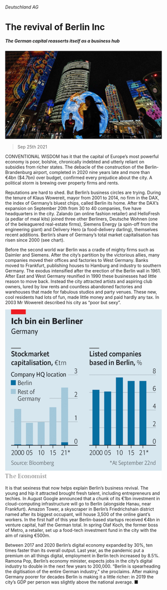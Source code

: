 ###### Deutschland AG

# The revival of Berlin Inc 

##### The German capital reasserts itself as a business hub 

![image](images/20210925_wbp503.jpg) 

> Sep 25th 2021 

CONVENTIONAL WISDOM has it that the capital of Europe’s most powerful economy is poor, bolshie, chronically indebted and utterly reliant on subsidies from richer states. The debacle of the construction of the Berlin-Brandenburg airport, completed in 2020 nine years late and more than €4bn ($4.7bn) over budget, confirmed every prejudice about the city. A political storm is brewing over property firms and rents.

Reputations are hard to shed. But Berlin’s business circles are trying. During the tenure of Klaus Wowereit, mayor from 2001 to 2014, no firm in the DAX, the index of Germany’s bluest chips, called Berlin its home. After the DAX’s expansion on September 20th from 30 to 40 companies, five have headquarters in the city. Zalando (an online fashion retailer) and HelloFresh (a pedlar of meal kits) joined three other Berliners, Deutsche Wohnen (one of the beleaguered real-estate firms), Siemens Energy (a spin-off from the engineering giant) and Delivery Hero (a food-delivery darling), themselves recent additions. Berlin’s share of Germany’s total market capitalisation has risen since 2000 (see chart).


Before the second world war Berlin was a cradle of mighty firms such as Daimler and Siemens. After the city’s partition by the victorious allies, many companies moved their offices and factories to West Germany. Banks moved to Frankfurt, publishing houses to Hamburg and industry to southern Germany. The exodus intensified after the erection of the Berlin wall in 1961. After East and West Germany reunified in 1990 these businesses had little reason to move back. Instead the city attracted artists and aspiring club owners, lured by low rents and countless abandoned factories and warehouses that made for fabulous studios and party venues. These new, cool residents had lots of fun, made little money and paid hardly any tax. In 2003 Mr Wowereit described his city as “poor but sexy”.

![image](images/20210925_WBC260.png) 


It is that sexiness that now helps explain Berlin’s business revival. The young and hip it attracted brought fresh talent, including entrepreneurs and techies. In August Google announced that a chunk of its €1bn investment in cloud-computing infrastructure will go to Berlin (alongside Hanau, near Frankfurt). Amazon Tower, a skyscraper in Berlin’s Friedrichshain district named after its biggest occupant, will house 3,500 of the online giant’s workers. In the first half of this year Berlin-based startups received €4bn in venture capital, half the German total. In spring Olaf Koch, the former boss of Metro, a retailer, set up a food-tech investment fund in the city with the aim of raising €500m.

Between 2017 and 2020 Berlin’s digital economy expanded by 30%, ten times faster than its overall output. Last year, as the pandemic put a premium on all things digital, employment in Berlin tech increased by 8.5%. Ramona Pop, Berlin’s economy minister, expects jobs in the city’s digital industry to double in the next few years to 200,000. “Berlin is spearheading the digitisation of the entire German industry,” she proclaims. After making Germany poorer for decades Berlin is making it a little richer: in 2019 the city’s GDP per person was slightly above the national average. ■


